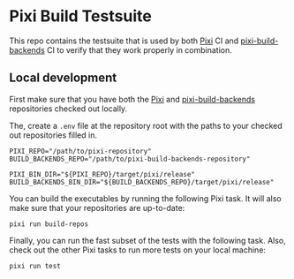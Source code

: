 # Pixi Build Testsuite

This repo contains the testsuite that is used by both [Pixi] CI and [pixi-build-backends] CI to verify that they work properly in combination.


## Local development

First make sure that you have both the [Pixi] and [pixi-build-backends] repositories checked out locally.

The, create a `.env` file at the repository root with the paths to your checked out repositories filled in.

```shell
PIXI_REPO="/path/to/pixi-repository"
BUILD_BACKENDS_REPO="/path/to/pixi-build-backends-repository"

PIXI_BIN_DIR="${PIXI_REPO}/target/pixi/release"
BUILD_BACKENDS_BIN_DIR="${BUILD_BACKENDS_REPO}/target/pixi/release"
```

You can build the executables by running the following Pixi task.
It will also make sure that your repositories are up-to-date:

```shell
pixi run build-repos
```

Finally, you can run the fast subset of the tests with the following task.
Also, check out the other Pixi tasks to run more tests on your local machine:

```shell
pixi run test
```


[Pixi]: https://github.com/prefix-dev/pixi
[pixi-build-backends]: https://github.com/prefix-dev/pixi-build-backends
